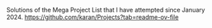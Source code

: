 Solutions of the Mega Project List that I have attempted since January 2024.
https://github.com/karan/Projects?tab=readme-ov-file

